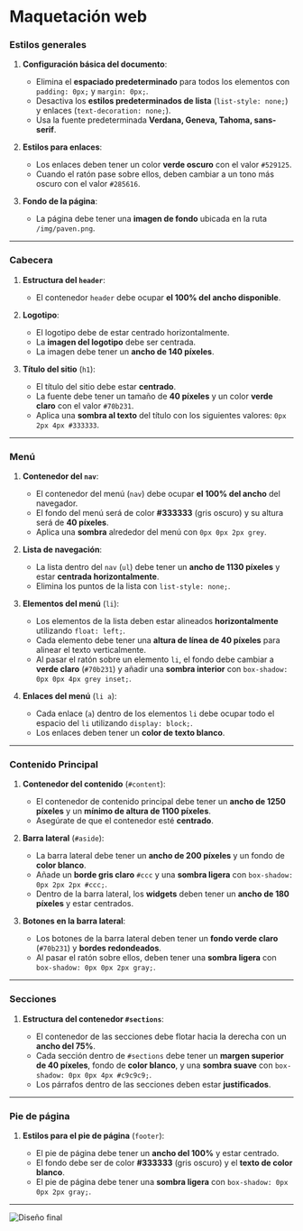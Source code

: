 # Maquetación web

### Estilos generales

1. **Configuración básica del documento**:

   - Elimina el **espaciado predeterminado** para todos los elementos con `padding: 0px;` y `margin: 0px;`.
   - Desactiva los **estilos predeterminados de lista** (`list-style: none;`) y enlaces (`text-decoration: none;`).
   - Usa la fuente predeterminada **Verdana, Geneva, Tahoma, sans-serif**.

2. **Estilos para enlaces**:

   - Los enlaces deben tener un color **verde oscuro** con el valor `#529125`.
   - Cuando el ratón pase sobre ellos, deben cambiar a un tono más oscuro con el valor `#285616`.

3. **Fondo de la página**:

   - La página debe tener una **imagen de fondo** ubicada en la ruta `/img/paven.png`.

---

### Cabecera

1. **Estructura del `header`**:

   - El contenedor `header` debe ocupar **el 100% del ancho disponible**.

2. **Logotipo**:

   - El logotipo debe de estar centrado horizontalmente.
   - La **imagen del logotipo** debe ser centrada.
   - La imagen debe tener un **ancho de 140 píxeles**.

3. **Título del sitio** (`h1`):

   - El título del sitio debe estar **centrado**.
   - La fuente debe tener un tamaño de **40 píxeles** y un color **verde claro** con el valor `#70b231`.
   - Aplica una **sombra al texto** del título con los siguientes valores: `0px 2px 4px #333333`.

---

### Menú

1. **Contenedor del `nav`**:

   - El contenedor del menú (`nav`) debe ocupar **el 100% del ancho** del navegador.
   - El fondo del menú será de color **#333333** (gris oscuro) y su altura será de **40 píxeles**.
   - Aplica una **sombra** alrededor del menú con `0px 0px 2px grey`.

2. **Lista de navegación**:

   - La lista dentro del `nav` (`ul`) debe tener un **ancho de 1130 píxeles** y estar **centrada horizontalmente**.
   - Elimina los puntos de la lista con `list-style: none;`.

3. **Elementos del menú** (`li`):

   - Los elementos de la lista deben estar alineados **horizontalmente** utilizando `float: left;`.
   - Cada elemento debe tener una **altura de línea de 40 píxeles** para alinear el texto verticalmente.
   - Al pasar el ratón sobre un elemento `li`, el fondo debe cambiar a **verde claro** (`#70b231`) y añadir una **sombra interior** con `box-shadow: 0px 0px 4px grey inset;`.

4. **Enlaces del menú** (`li a`):

   - Cada enlace (`a`) dentro de los elementos `li` debe ocupar todo el espacio del `li` utilizando `display: block;`.
   - Los enlaces deben tener un **color de texto blanco**.

---

### Contenido Principal

1. **Contenedor del contenido** (`#content`):

   - El contenedor de contenido principal debe tener un **ancho de 1250 píxeles** y un **mínimo de altura de 1100 píxeles**.
   - Asegúrate de que el contenedor esté **centrado**.

2. **Barra lateral** (`#aside`):

   - La barra lateral debe tener un **ancho de 200 píxeles** y un fondo de **color blanco**.
   - Añade un **borde gris claro** `#ccc` y una **sombra ligera** con `box-shadow: 0px 2px 2px #ccc;`.
   - Dentro de la barra lateral, los **widgets** deben tener un **ancho de 180 píxeles** y estar centrados.

3. **Botones en la barra lateral**:

   - Los botones de la barra lateral deben tener un **fondo verde claro** (`#70b231`) y **bordes redondeados**.
   - Al pasar el ratón sobre ellos, deben tener una **sombra ligera** con `box-shadow: 0px 0px 2px gray;`.

---

### Secciones

1. **Estructura del contenedor `#sections`**:

   - El contenedor de las secciones debe flotar hacia la derecha con un **ancho del 75%**.
   - Cada sección dentro de `#sections` debe tener un **margen superior de 40 píxeles**, fondo de **color blanco**, y una **sombra suave** con `box-shadow: 0px 0px 4px #c9c9c9;`.
   - Los párrafos dentro de las secciones deben estar **justificados**.

---

### Pie de página

1. **Estilos para el pie de página** (`footer`):

   - El pie de página debe tener un **ancho del 100%** y estar centrado.
   - El fondo debe ser de color **#333333** (gris oscuro) y el **texto de color blanco**.
   - El pie de página debe tener una **sombra ligera** con `box-shadow: 0px 0px 2px gray;`.

---

![Diseño final](../img/diseño.png)
